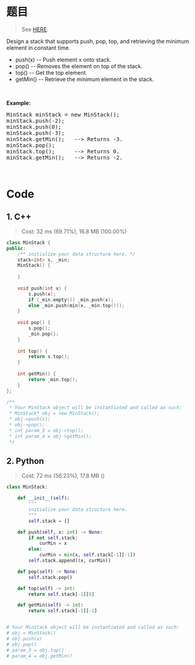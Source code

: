 # 题目

> See [HERE](https://leetcode.com/problems/min-stack/).

<div><p>Design a stack that supports push, pop, top, and retrieving the minimum element in constant time.</p>

<ul>
	<li>push(x) -- Push element x onto stack.</li>
	<li>pop() -- Removes the element on top of the stack.</li>
	<li>top() -- Get the top element.</li>
	<li>getMin() -- Retrieve the minimum element in the stack.</li>
</ul>

<p>&nbsp;</p>

<p><b>Example:</b></p>

<pre>MinStack minStack = new MinStack();
minStack.push(-2);
minStack.push(0);
minStack.push(-3);
minStack.getMin();   --&gt; Returns -3.
minStack.pop();
minStack.top();      --&gt; Returns 0.
minStack.getMin();   --&gt; Returns -2.
</pre>

<p>&nbsp;</p>
</div>

# Code

## 1. C++

> Cost: 32 ms (69.71%), 16.8 MB (100.00%)

```cpp
class MinStack {
public:
    /** initialize your data structure here. */
    stack<int> s, _min;
    MinStack() {
        
    }
    
    void push(int x) {
        s.push(x);
        if (_min.empty()) _min.push(x);
        else _min.push(min(x, _min.top()));
    }
    
    void pop() {
        s.pop();
        _min.pop();
    }
    
    int top() {
        return s.top();
    }
    
    int getMin() {
        return _min.top();
    }
};

/**
 * Your MinStack object will be instantiated and called as such:
 * MinStack* obj = new MinStack();
 * obj->push(x);
 * obj->pop();
 * int param_3 = obj->top();
 * int param_4 = obj->getMin();
 */
```

## 2. Python

> Cost: 72 ms (56.23%), 17.8 MB ()

```python
class MinStack:

    def __init__(self):
        """
        initialize your data structure here.
        """
        self.stack = []

    def push(self, x: int) -> None:
        if not self.stack:
            curMin = x
        else:
            curMin = min(x, self.stack[-1][-1])
        self.stack.append((x, curMin))

    def pop(self) -> None:
        self.stack.pop()

    def top(self) -> int:
        return self.stack[-1][0]

    def getMin(self) -> int:
        return self.stack[-1][-1]


# Your MinStack object will be instantiated and called as such:
# obj = MinStack()
# obj.push(x)
# obj.pop()
# param_3 = obj.top()
# param_4 = obj.getMin()
```
